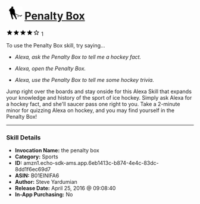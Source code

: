 # &nbsp;<img src="skill_icon" alt="Penalty Box icon" width="36"> [Penalty Box](http://alexa.amazon.com/#skills/amzn1.echo-sdk-ams.app.6eb1413c-b874-4e4c-83dc-8dd1f6ec69d7)
![4 stars](../../images/ic_star_black_18dp_1x.png)![4 stars](../../images/ic_star_black_18dp_1x.png)![4 stars](../../images/ic_star_black_18dp_1x.png)![4 stars](../../images/ic_star_black_18dp_1x.png)![4 stars](../../images/ic_star_border_black_18dp_1x.png) 1

To use the Penalty Box skill, try saying...

* *Alexa, ask the Penalty Box to tell me a hockey fact.*

* *Alexa, open the Penalty Box.*

* *Alexa, use the Penalty Box to tell me some hockey trivia.*

Jump right over the boards and stay onside for this Alexa Skill that expands your knowledge and history of the sport of ice hockey. Simply ask Alexa for a hockey fact, and she'll saucer pass one right to you. Take a 2-minute minor for quizzing Alexa on hockey, and you may find yourself in the Penalty Box!

***

### Skill Details

* **Invocation Name:** the penalty box
* **Category:** Sports
* **ID:** amzn1.echo-sdk-ams.app.6eb1413c-b874-4e4c-83dc-8dd1f6ec69d7
* **ASIN:** B01EINIFA6
* **Author:** Steve Yardumian
* **Release Date:** April 25, 2016 @ 09:08:40
* **In-App Purchasing:** No
